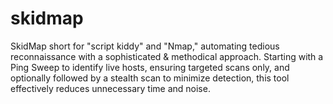 # skidmap
SkidMap short for "script kiddy" and "Nmap," automating tedious reconnaissance with a sophisticated &amp; methodical approach. Starting with a Ping Sweep to identify live hosts, ensuring targeted scans only, and optionally followed by a stealth scan to minimize detection, this tool effectively reduces unnecessary time and noise.
